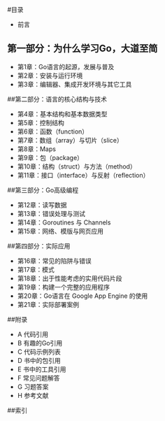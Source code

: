 #目录
- 前言

## 第一部分：为什么学习Go，大道至简
- 第1章：Go语言的起源，发展与普及
- 第2章：安装与运行环境
- 第3章：编辑器、集成开发环境与其它工具

##第二部分：语言的核心结构与技术
- 第4章：基本结构和基本数据类型
- 第5章：控制结构
- 第6章：函数（function）
- 第7章：数组（array）与切片（slice）
- 第8章：Maps
- 第9章：包（package）
- 第10章：结构（struct）与方法（method）
- 第11章：接口（interface）与反射（reflection）

##第三部分：Go高级编程
- 第12章：读写数据
- 第13章：错误处理与测试
- 第14章：Goroutines 与 Channels
- 第15章：网络、模版与网页应用

##第四部分：实际应用
- 第16章：常见的陷阱与错误
- 第17章：模式
- 第18章：出于性能考虑的实用代码片段
- 第19章：构建一个完整的应用程序
- 第20章：Go语言在 Google App Engine 的使用
- 第21章：实际部署案例

##附录
- A 代码引用
- B 有趣的Go引用
- C 代码示例列表
- D 书中的包引用
- E 书中的工具引用
- F 常见问题解答
- G 习题答案
- H 参考文献

##索引